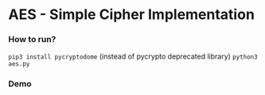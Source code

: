 # AES - Simple Cipher Implementation

### How to run?
`pip3 install pycryptodome` (instead of pycrypto deprecated library)
`python3 aes.py`

### Demo
